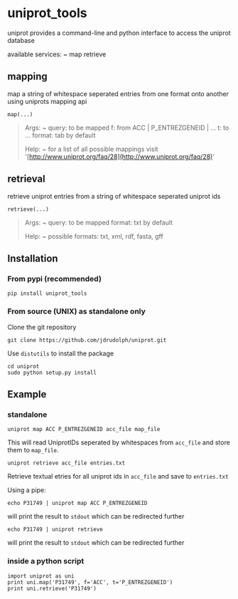 uniprot\_tools
==============

uniprot provides a command-line and python interface to access the
uniprot database

available services:
  ~ map retrieve

mapping
-------

map a string of whitespace seperated entries from one format onto
another using uniprots mapping api

    map(...)

> Args:
>   ~ query: to be mapped f: from ACC | P\_ENTREZGENEID | ... t: to ...
>     format: tab by default
>
> Help:
>   ~ for a list of all possible mappings visit
>     '[http://www.uniprot.org/faq/28](http://www.uniprot.org/faq/28)'
>
retrieval
---------

retrieve uniprot entries from a string of whitespace seperated uniprot
ids

    retrieve(...)

> Args:
>   ~ query: to be mapped format: txt by default
>
> Help:
>   ~ possible formats: txt, xml, rdf, fasta, gff
>
Installation
------------

### From pypi (recommended)

    pip install uniprot_tools

### From source (UNIX) as standalone only

Clone the git repository

    git clone https://github.com/jdrudolph/uniprot.git

Use `distutils` to install the package

    cd uniprot
    sudo python setup.py install

Example
-------

### standalone

    uniprot map ACC P_ENTREZGENEID acc_file map_file

This will read UniprotIDs seperated by whitespaces from `acc_file` and
store them to `map_file`.

    uniprot retrieve acc_file entries.txt

Retrieve textual etries for all uniprot ids in `acc_file` and save to
`entries.txt`

Using a pipe:

    echo P31749 | uniprot map ACC P_ENTREZGENEID

will print the result to `stdout` which can be redirected further

    echo P31749 | uniprot retrieve

will print the result to `stdout` which can be redirected further

### inside a python script

    import uniprot as uni
    print uni.map('P31749', f='ACC', t='P_ENTREZGENEID')
    print uni.retrieve('P31749')
